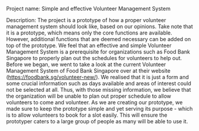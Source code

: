 Project name: Simple and effective Volunteer Management System

Description: The project is a prototype of how a proper volunteer management system should look like, based on our opinions. Take note that it is a prototype, which means only the core functions are available. However, additional functions that are deemed necessary can be added on top of the prototype. We feel that an effective and simple Volunteer Management System is a prerequisite for organizations such as Food Bank Singapore to properly plan out the schedules for volunteers to help out. Before we began, we went to take a look at the current Volunteer Management System of Food Bank Singapore over at their website (https://foodbank.sg/volunteer-new/). We realised that it is just a form and some crucial information such as days available and areas of interest could not be selected at all. Thus, with those missing information, we believe that the organization will be unable to plan out proper schedule to allow volunteers to come and volunteer. As we are creating our prototype, we made sure to keep the prototype simple and yet serving its purpose - which is to allow volunteers to book for a slot easily. This will ensure the prototyper caters to a large group of people as many will be able to use it.
